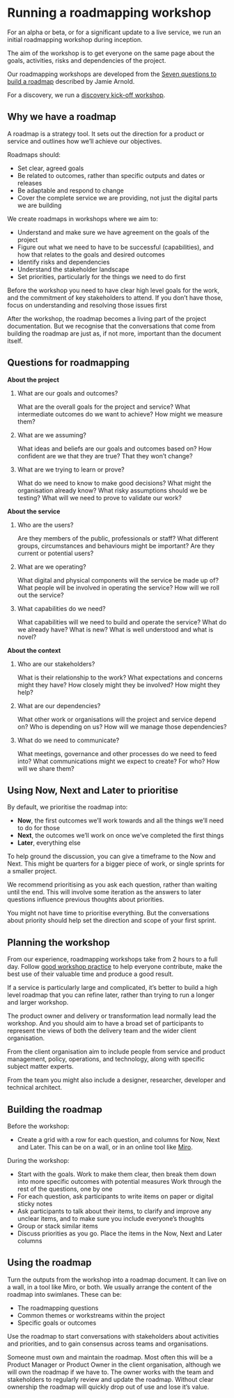 ---
---
# Running a roadmapping workshop

For an alpha or beta, or for a significant update to a live service, we run an initial roadmapping workshop during inception.

The aim of the workshop is to get everyone on the same page about the goals, activities, risks and dependencies of the project.

Our roadmapping workshops are developed from the [Seven questions to build a roadmap](https://www.jamiearnold.com/blog/2014/07/22/seven-questions-to-build-a-roadmap) described by Jamie Arnold.

For a discovery, we run a [discovery kick-off workshop](http://playbook.dxw.com/#/guides/running-a-discovery-kick-off-workshop).

## Why we have a roadmap

A roadmap is a strategy tool. It sets out the direction for a product or service and outlines how we’ll achieve our objectives.

Roadmaps should:

- Set clear, agreed goals
- Be related to outcomes, rather than specific outputs and dates or releases
- Be adaptable and respond to change
- Cover the complete service we are providing, not just the digital parts we are building

We create roadmaps in workshops where we aim to:

- Understand and make sure we have agreement on the goals of the project
- Figure out what we need to have to be successful (capabilities), and how that relates to the goals and desired outcomes
- Identify risks and dependencies
- Understand the stakeholder landscape
- Set priorities, particularly for the things we need to do first

Before the workshop you need to have clear high level goals for the work, and the commitment of key stakeholders to attend. If you don’t have those, focus on understanding and resolving those issues first

After the workshop, the roadmap becomes a living part of the project documentation. But we recognise that the conversations that come from building the roadmap are just as, if not more, important than the document itself.

## Questions for roadmapping

**About the project**

1. What are our goals and outcomes?

   What are the overall goals for the project and service? What intermediate outcomes do we want to achieve?  How might we measure them?

1. What are we assuming?

   What ideas and beliefs are our goals and outcomes based on? How confident are we that they are true? That they won’t change?

1. What are we trying to learn or prove?

   What do we need to know to make good decisions? What might the organisation already know? What risky assumptions should we be testing? What will we need to prove to validate our work?

**About the service**

1. Who are the users?

   Are they members of the public, professionals or staff? What different groups, circumstances and behaviours might be important? Are they current or potential users?

1. What are we operating?

   What digital and physical components will the service be made up of? What people will be involved in operating the service? How will we roll out the service?

1. What capabilities do we need?

   What capabilities will we need to build and operate the service? What do we already have? What is new? What is well understood and what is novel?

**About the context**

1. Who are our stakeholders?

   What is their relationship to the work? What expectations and concerns might they have? How closely might they be involved? How might they help?

1. What are our dependencies?

   What other work or organisations will the project and service depend on? Who is depending on us? How will we manage those dependencies?

1. What do we need to communicate?

   What meetings, governance and other processes do we need to feed into? What communications might we expect to create? For who? How will we share them?

## Using Now, Next and Later to prioritise

By default, we prioritise the roadmap into:

- **Now**, the first outcomes we’ll work towards and all the things we’ll need to do for those
- **Next**, the outcomes we’ll work on once we’ve completed the first things
- **Later**, everything else

To help ground the discussion, you can give a timeframe to the Now and Next. This might be quarters for a bigger piece of work, or single sprints for a smaller project.

We recommend prioritising as you ask each question, rather than waiting until the end. This will involve some iteration as the answers to later questions influence previous thoughts about priorities.

You might not have time to prioritise everything. But the conversations about priority should help set the direction and scope of your first sprint.

## Planning the workshop

From our experience, roadmapping workshops take from 2 hours to a full day. Follow [good workshop practice](http://www.liberatingstructures.com/principles) to help everyone contribute, make the best use of their valuable time and produce a good result.

If a service is particularly large and complicated, it’s better to build a high level roadmap that you can refine later, rather than trying to run a longer and larger workshop.

The product owner and delivery or transformation lead normally lead the workshop. And you should aim to have a broad set of participants to represent the views of both the delivery team and the wider client organisation.

From the client organisation aim to include people from service and product management, policy, operations, and technology, along with specific subject matter experts.

From the team you might also include a designer, researcher, developer and technical architect.

## Building the roadmap

Before the workshop:

- Create a grid with a row for each question, and columns for Now, Next and Later. This can be on a wall, or in an online tool like [Miro](https://miro.com/).

During the workshop:

- Start with the goals. Work to make them clear, then break them down into more specific outcomes with potential measures
Work through the rest of the questions, one by one
- For each question, ask participants to write items on paper or digital sticky notes
- Ask participants to talk about their items, to clarify and improve any unclear items, and to make sure you include everyone’s thoughts
- Group or stack similar items
- Discuss priorities as you go. Place the items in the Now, Next and Later columns

## Using the roadmap

Turn the outputs from the workshop into a roadmap document. It can live on a wall, in a tool like Miro, or both.
We usually arrange the content of the roadmap into swimlanes. These can be:

- The roadmapping questions
- Common themes or workstreams within the project
- Specific goals or outcomes

Use the roadmap to start conversations with stakeholders about activities and priorities, and to gain consensus across teams and organisations.

Someone must own and maintain the roadmap. Most often this will be a Product Manager or Product Owner in the client organisation, although we will own the roadmap if we have to. The owner works with the team and stakeholders to regularly review and update the roadmap. Without clear ownership the roadmap will quickly drop out of use and lose it’s value.
